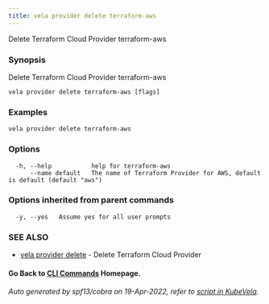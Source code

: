 ```yaml
---
title: vela provider delete terraform-aws
---
```


Delete Terraform Cloud Provider terraform-aws

### Synopsis

Delete Terraform Cloud Provider terraform-aws

```
vela provider delete terraform-aws [flags]
```

### Examples

```
vela provider delete terraform-aws
```

### Options

```
  -h, --help           help for terraform-aws
      --name default   The name of Terraform Provider for AWS, default is default (default "aws")
```

### Options inherited from parent commands

```
  -y, --yes   Assume yes for all user prompts
```

### SEE ALSO

* [vela provider delete](vela_provider_delete)	 - Delete Terraform Cloud Provider

#### Go Back to [CLI Commands](vela) Homepage.


###### Auto generated by spf13/cobra on 19-Apr-2022, refer to [script in KubeVela](https://github.com/oam-dev/kubevela/tree/master/hack/docgen).
